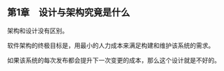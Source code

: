 

## 第1章　设计与架构究竟是什么

架构和设计没有区别。

软件架构的终极目标是，用最小的人力成本来满足构建和维护该系统的需求。

如果该系统的每次发布都会提升下一次变更的成本，那么这个设计就是不好的。